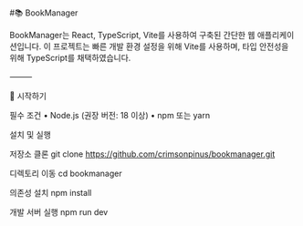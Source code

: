 #📚 BookManager

BookManager는 React, TypeScript, Vite를 사용하여 구축된 간단한 웹 애플리케이션입니다. 이 프로젝트는 빠른 개발 환경 설정을 위해 Vite를 사용하며, 타입 안전성을 위해 TypeScript를 채택하였습니다.

⸻

🚀 시작하기

필수 조건
	•	Node.js (권장 버전: 18 이상)
	•	npm 또는 yarn

설치 및 실행

저장소 클론
git clone https://github.com/crimsonpinus/bookmanager.git

디렉토리 이동
cd bookmanager

의존성 설치
npm install

개발 서버 실행
npm run dev
